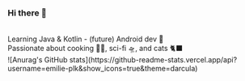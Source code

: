 ### Hi there 👋
<br>
Learning Java & Kotlin - (future) Android dev 📱<br>
Passionate about cooking 🍜🥞, sci-fi 🛸, and cats 🐈‍⬛ 
<br>
![Anurag's GitHub stats](https://github-readme-stats.vercel.app/api?username=emilie-plk&show_icons=true&theme=darcula)
